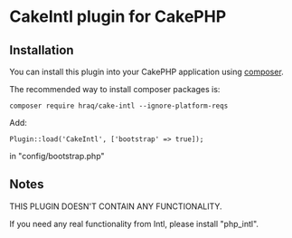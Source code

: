 # CakeIntl plugin for CakePHP

## Installation

You can install this plugin into your CakePHP application using [composer](http://getcomposer.org).

The recommended way to install composer packages is:

```
composer require hraq/cake-intl --ignore-platform-reqs
```

Add:

```
Plugin::load('CakeIntl', ['bootstrap' => true]);
```

in "config/bootstrap.php"


## Notes

THIS PLUGIN DOESN'T CONTAIN ANY FUNCTIONALITY.

If you need any real functionality from Intl, please install "php_intl".